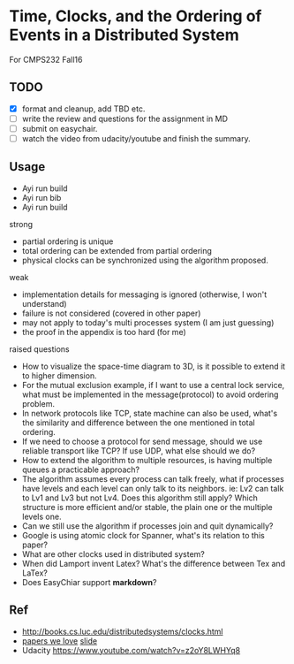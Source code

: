# Time, Clocks, and the Ordering of Events in a Distributed System

For CMPS232 Fall16

## TODO

- [x] format and cleanup, add TBD etc.
- [ ] write the review and questions for the assignment in MD
- [ ] submit on easychair.
- [ ] watch the video from udacity/youtube and finish the summary.

## Usage

- Ayi run build
- Ayi run bib
- Ayi run build

strong

- partial ordering is unique
- total ordering can be extended from partial ordering
- physical clocks can be synchronized using the algorithm proposed.

weak

- implementation details for messaging is ignored (otherwise, I won't understand)
- failure is not considered (covered in other paper)
- may not apply to today's multi processes system (I am just guessing)
- the proof in the appendix is too hard (for me)

raised questions

- How to visualize the space-time diagram to 3D, is it possible to extend it to higher dimension.
- For the mutual exclusion example, if I want to use a central lock service, what must be implemented in the message(protocol) to avoid ordering problem.
- In network protocols like TCP, state machine can also be used, what's the similarity and difference between the one mentioned in total ordering.
- If we need to choose a protocol for send message, should we use reliable transport like TCP? If use UDP, what else should we do?
- How to extend the algorithm to multiple resources, is having multiple queues a practicable approach?
- The algorithm assumes every process can talk freely, what if processes have levels and each level can only talk to its neighbors. ie: Lv2 can talk to Lv1 and
  Lv3 but not Lv4. Does this algorithm still apply? Which structure is more efficient and/or stable, the plain one or the multiple levels one.
- Can we still use the algorithm if processes join and quit dynamically?
- Google is using atomic clock for Spanner, what's its relation to this paper?
- What are other clocks used in distributed system?
- When did Lamport invent Latex? What's the difference between Tex and LaTex?
- Does EasyChiar support **markdown**?

## Ref

- http://books.cs.luc.edu/distributedsystems/clocks.html
- [papers we love](https://www.youtube.com/watch?v=CWF3QnfihL4&t=1953s) [slide](https://speakerdeck.com/pborrill/time-clocks-and-the-reordering-of-events-pwl-san-francisco-14-jul-2016)
- Udacity https://www.youtube.com/watch?v=z2oY8LWHYq8
